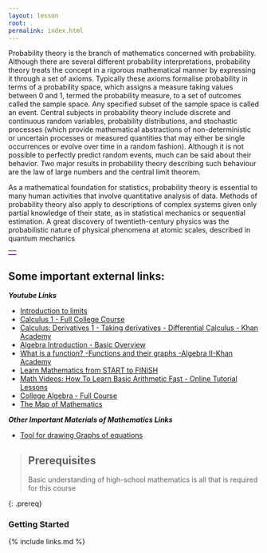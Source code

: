 ```yaml
---
layout: lesson
root: .
permalink: index.html
---
```


Probability theory is the branch of mathematics concerned with probability. Although there are several different probability interpretations, probability theory treats the concept in a rigorous mathematical manner by expressing it through a set of axioms. Typically these axioms formalise probability in terms of a probability space, which assigns a measure taking values between 0 and 1, termed the probability measure, to a set of outcomes called the sample space. Any specified subset of the sample space is called an event. Central subjects in probability theory include discrete and continuous random variables, probability distributions, and stochastic processes (which provide mathematical abstractions of non-deterministic or uncertain processes or measured quantities that may either be single occurrences or evolve over time in a random fashion). Although it is not possible to perfectly predict random events, much can be said about their behavior. Two major results in probability theory describing such behaviour are the law of large numbers and the central limit theorem.

As a mathematical foundation for statistics, probability theory is essential to many human activities that involve quantitative analysis of data. Methods of probability theory also apply to descriptions of complex systems given only partial knowledge of their state, as in statistical mechanics or sequential estimation. A great discovery of twentieth-century physics was the probabilistic nature of physical phenomena at atomic scales, described in quantum mechanics

<table><tr> <td colspan="12" style="border-bottom: 2px solid #8A2BE2;"></td></tr></table>

## Some important external links:

<b><i>Youtube Links</i></b>

- <a href="https://www.youtube.com/watch?v=riXcZT2ICjA" target="_blank">Introduction to limits</a>
- <a href="https://www.youtube.com/watch?v=HfACrKJ_Y2w" target="_blank">Calculus 1 - Full College Course</a>
- <a href="https://www.youtube.com/watch?v=rAof9Ld5sOg" target="_blank">Calculus: Derivatives 1 - Taking derivatives - Differential Calculus - Khan Academy</a>
- <a href="https://www.youtube.com/watch?v=grnP3mduZkM" target="_blank">Algebra Introduction - Basic Overview</a>
- <a href="https://www.youtube.com/watch?v=kvGsIo1TmsM" target="_blank">What is a function? -Functions and their graphs -Algebra II-Khan Academy</a>
- <a href="https://www.youtube.com/watch?v=pTnEG_WGd2Q" target="_blank">Learn Mathematics from START to FINISH</a>
- <a href="https://www.youtube.com/watch?v=TMubSggUOVE" target="_blank">Math Videos: How To Learn Basic Arithmetic Fast - Online Tutorial Lessons</a>
- <a href="https://www.youtube.com/watch?v=LwCRRUa8yTU" target="_blank">College Algebra - Full Course</a>
- <a href="https://www.youtube.com/watch?v=OmJ-4B-mS-Y" target="_blank">The Map of Mathematics</a>



<b><i>Other Important Materials of Mathematics  Links</i></b>

- <a href="https://www.desmos.com/calculator" target="_blank" > Tool for drawing Graphs of equations  </a>




> ## Prerequisites
>
> Basic understanding of high-school mathematics is all that is required for this course
>
> 
{: .prereq}

### Getting Started

{% include links.md %}

